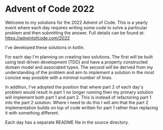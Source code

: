 # Advent of Code 2022

Welcome to my solutions for the 2022 Advent of Code. This is a yearly event where each day
requires writing some code to solve a particular problem and then submitting the answer.
Full details can be found at: https://adventofcode.com/2022

I've developed these solutions in kotlin.

For each day I'm planning on creating two solutions. The first will be built using
test-driven development (TDD) and have a property constructed domain model and associated
types. The second will be derived from my understanding of the problem and aim to implement
a solution in the most concise way possible with a minimal number of lines.

In addition, I've adopted the position that where part 2 of each day's problem would
result in part 1 no longer running then my primary solution will implement both part 1
and part 2. This is instead of refactoring part 1 into the part 2 solution. Where I need to
do this I will aim that the part 2 implementation builds on top of code written for part 1
rather than replacing it with something different.

Each day has a separate README file in the source directory.
